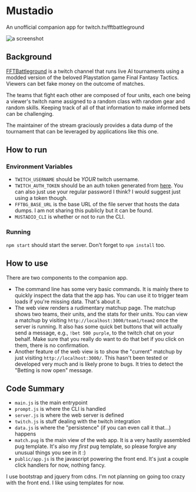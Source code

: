 # Mustadio
An unofficial companion app for twitch.tv/fftbattleground

![a screenshot](https://i.imgur.com/1KW6llH.png)

## Background

[FFTBattleground](https://twitch.tv/fftbattleground) is a twitch channel that runs live AI tournaments using a modded version of the beloved Playstation game Final Fantasy Tactics. Viewers can bet fake money on the outcome of matches.

The teams that fight each other are composed of four units, each one being a viewer's twitch name assigned to a random class with random gear and random skills. Keeping track of all of that information to make informed bets can be challenging.

The maintainer of the stream graciously provides a data dump of the tournament that can be leveraged by applications like this one.

## How to run

### Environment Variables

* `TWITCH_USERNAME` should be _YOUR_ twitch username.
* `TWITCH_AUTH_TOKEN` should be an auth token generated from [here](https://twitchapps.com/tmi/). You can also just use your regular password I think? I would suggest just using a token though.
* `FFTBG_BASE_URL` is the base URL of the file server that hosts the data dumps. I am not sharing this publicly but it can be found.
* `MUSTADIO_CLI` is whether or not to run the CLI.

### Running

`npm start` should start the server. Don't forget to `npm install` too.

## How to use

There are two components to the companion app.

* The command line has some very basic commands. It is mainly there to quickly inspect the data that the app has. You can use it to trigger team loads if you're missing data. That's about it.
* The web view renders a rudimentary matchup page. The matchup shows two teams, their units, and the stats for their units. You can view a matchup by visiting `http://localhost:3000/team1/team2` once the server is running. It also has some quick bet buttons that will actually send a message, e.g., `!bet 500 purple`, to the twitch chat on your behalf. Make sure that you really do want to do that bet if you click on them, there is no confirmation.
* Another feature of the web view is to show the "current" matchup by just visiting `http://localhost:3000/`. This hasn't been tested or developed very much and is likely prone to bugs. It tries to detect the "Betting is now open" message.

## Code Summary

* `main.js` is the main entrypoint
* `prompt.js` is where the CLI is handled
* `server.js` is where the web server is defined
* `twitch.js` is stuff dealing with the twitch integration
* `data.js` is where the "persistence" (if you can even call it that...) happens
* `match.pug` is the main view of the web app. It is a very hastily assembled pug template. It's also my _first_ pug template, so please forgive any unusual things you see in it :)
* `public/app.js` is the javascript powering the front end. It's just a couple click handlers for now, nothing fancy.

I use bootstrap and jquery from cdns. I'm not planning on going too crazy with the front end. I like using templates for now.
